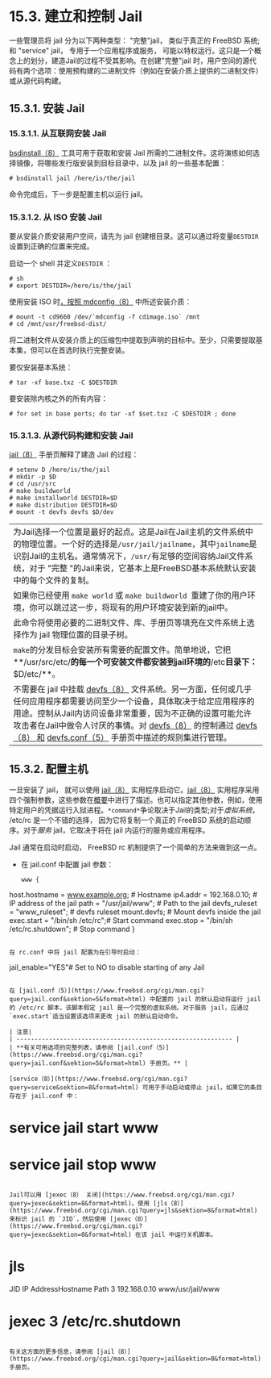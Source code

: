 # 15.3. 建立和控制 Jail

一些管理员将 jail 分为以下两种类型： "完整"jail， 类似于真正的 FreeBSD 系统; 和 "service" jail， 专用于一个应用程序或服务， 可能以特权运行。这只是一个概念上的划分，建造Jail的过程不受其影响。在创建"完整"jail 时，用户空间的源代码有两个选项：使用预构建的二进制文件（例如在安装介质上提供的二进制文件）或从源代码构建。

## 15.3.1. 安装 Jail

### 15.3.1.1. 从互联网安装 Jail

[bsdinstall（8）](https://www.freebsd.org/cgi/man.cgi?query=bsdinstall&sektion=8&format=html) 工具可用于获取和安装 Jail 所需的二进制文件。这将演练如何选择镜像，将哪些发行版安装到目标目录中，以及 jail 的一些基本配置：

```
# bsdinstall jail /here/is/the/jail
```

命令完成后，下一步是配置主机以运行 jail。

### 15.3.1.2. 从 ISO 安装 Jail

要从安装介质安装用户空间，请先为 jail 创建根目录。这可以通过将变量`DESTDIR`设置到正确的位置来完成。

启动一个 shell 并定义`DESTDIR` ：

```
# sh
# export DESTDIR=/here/is/the/jail
```

使用安装 ISO 时[，按照 mdconfig（8）](https://www.freebsd.org/cgi/man.cgi?query=mdconfig&sektion=8&format=html) 中所述安装介质：

```
# mount -t cd9660 /dev/`mdconfig -f cdimage.iso` /mnt
# cd /mnt/usr/freebsd-dist/
```

将二进制文件从安装介质上的压缩包中提取到声明的目标中。至少，只需要提取基本集，但可以在首选时执行完整安装。

要仅安装基本系统：

```
# tar -xf base.txz -C $DESTDIR
```

要安装除内核之外的所有内容：

```
# for set in base ports; do tar -xf $set.txz -C $DESTDIR ; done
```

### 15.3.1.3. 从源代码构建和安装 Jail

[jail（8）](https://www.freebsd.org/cgi/man.cgi?query=jail&sektion=8&format=html) 手册页解释了建造 Jail 的过程：

```
# setenv D /here/is/the/jail
# mkdir -p $D
# cd /usr/src
# make buildworld  
# make installworld DESTDIR=$D  
# make distribution DESTDIR=$D  
# mount -t devfs devfs $D/dev
```

|  |
| :----------------------------------------------------------- |
| 为Jail选择一个位置是最好的起点。这是Jail在Jail主机的文件系统中的物理位置。一个好的选择是`/usr/jail/jailname`，其中`jailname`是识别Jail的主机名。通常情况下，`/usr/`有足够的空间容纳Jail文件系统，对于 "完整 "的Jail来说，它基本上是FreeBSD基本系统默认安装中的每个文件的复制。 |
| 如果你已经使用 `make world` 或 `make buildworld `重建了你的用户环境，你可以跳过这一步，将现有的用户环境安装到新的jail中。 |
| 此命令将使用必要的二进制文件、库、手册页等填充在文件系统上选择作为 jail 物理位置的目录子树。 |
| `make`的分发目标会安装所有需要的配置文件。简单地说，它把**/usr/src/etc/**的每一个可安装文件都安装到jail环境的**/etc**目录下：**$D/etc/**。 |
| 不需要在 jail 中挂载 [devfs（8）](https://www.freebsd.org/cgi/man.cgi?query=devfs&sektion=8&format=html) 文件系统。另一方面，任何或几乎任何应用程序都需要访问至少一个设备，具体取决于给定应用程序的用途。控制从Jail内访问设备非常重要，因为不正确的设置可能允许攻击者在Jail中做令人讨厌的事情。对 [devfs（8）](https://www.freebsd.org/cgi/man.cgi?query=devfs&sektion=8&format=html) 的控制通过 [devfs（8） 和](https://www.freebsd.org/cgi/man.cgi?query=devfs&sektion=8&format=html) [devfs.conf（5）](https://www.freebsd.org/cgi/man.cgi?query=devfs.conf&sektion=5&format=html) 手册页中描述的规则集进行管理。 |

## 15.3.2. 配置主机

一旦安装了 jail， 就可以使用 [jail（8）](https://www.freebsd.org/cgi/man.cgi?query=jail&sektion=8&format=html) 实用程序启动它。[jail（8）](https://www.freebsd.org/cgi/man.cgi?query=jail&sektion=8&format=html) 实用程序采用四个强制参数，这些参数在[概要](https://docs.freebsd.org/en/books/handbook/Jail/#Jail-synopsis)中进行了描述。也可以指定其他参数，例如，使用特定用户的凭据运行入狱进程。`*command*`争论取决于Jail的类型;对于*虚拟系统*， /etc/rc 是一个不错的选择， 因为它将复制一个真正的 FreeBSD 系统的启动顺序。对于*服务* jail，它取决于将在 jail 内运行的服务或应用程序。

Jail 通常在启动时启动， FreeBSD rc 机制提供了一个简单的方法来做到这一点。

- 在 jail.conf 中配置 jail 参数：

  ```
  www {
host.hostname = www.example.org;  # Hostname
ip4.addr = 192.168.0.10; # IP address of the jail
path = "/usr/jail/www";  # Path to the jail
devfs_ruleset = "www_ruleset"; # devfs ruleset
mount.devfs; # Mount devfs inside the jail
exec.start = "/bin/sh /etc/rc";# Start command
exec.stop = "/bin/sh /etc/rc.shutdown"; # Stop command
  }
  ```

  在 rc.conf 中将 jail 配置为在引导时启动：

  ```
  jail_enable="YES"# Set to NO to disable starting of any Jail
  ```

  在 [jail.conf（5）](https://www.freebsd.org/cgi/man.cgi?query=jail.conf&sektion=5&format=html) 中配置的 jail 的默认启动将运行 jail 的 /etc/rc 脚本，该脚本假定 jail 是一个完整的虚拟系统。对于服务 jail，应通过`exec.start`适当设置该选项来更改 jail 的默认启动命令。

  | 注意|
  | ------------------------------------------------------------ |
  | **有关可用选项的完整列表，请参阅 [jail.conf（5）](https://www.freebsd.org/cgi/man.cgi?query=jail.conf&sektion=5&format=html) 手册页。** |

[service（8）](https://www.freebsd.org/cgi/man.cgi?query=service&sektion=8&format=html) 可用于手动启动或停止 jail，如果它的条目存在于 jail.conf 中：

```
# service jail start www
# service jail stop www
```

Jail可以用 [jexec（8） 关闭](https://www.freebsd.org/cgi/man.cgi?query=jexec&sektion=8&format=html)。使用 [jls（8）](https://www.freebsd.org/cgi/man.cgi?query=jls&sektion=8&format=html) 来标识 jail 的 `JID`，然后使用 [jexec（8）](https://www.freebsd.org/cgi/man.cgi?query=jexec&sektion=8&format=html) 在该 jail 中运行关机脚本。

```
# jls
JID  IP AddressHostname Path
  3  192.168.0.10 www/usr/jail/www
# jexec 3 /etc/rc.shutdown
```

有关这方面的更多信息，请参阅 [jail（8）](https://www.freebsd.org/cgi/man.cgi?query=jail&sektion=8&format=html) 手册页。
